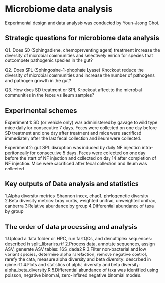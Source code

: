 # Microbiome data analysis
  Experimental design and data analysis was conducted by Youn-Jeong Choi.
  
## Strategic questions for microbiome data analysis 
Q1. Does SD (Sphingadiene, chemopreventing agent) treatment increase the diversity of microbial communities and selectively enrich for species that outcompete pathogenic species in the gut? 
     
Q2. Does SPL (Sphingosine-1-phophate Lyase) Knockout reduce the diversity of microbial communities and increase the number of pathogens and pathogen growth in the gut? 
 
Q3. How does SD treatment or SPL Knockout affect to the microbial communities in the feces vs ileum samples? 

## Experimental schemes
Experiment 1: SD (or vehicle only) was administered by gavage to wild type mice daily for consecutive 7 days.  Feces were collected on one day before SD treatment and one day after treatment and mice were sacrificed immediately after the last fecal collection and ileum were collected. 
 
Experiment 2: gut SPL disruption was induced by daily NF injection intra-peritoneally for consecutive 5 days.  Feces were collected on one day before the start of NF injection and collected on day 14 after completion of NF injection.  Mice were sacrificed after fecal collection and Ileum was collected. 

## Key outputs of Data analysis and statistics 
1.Alpha diversity metrics: Shannon index, chao1, phylogenetic diversity 
2.Beta diversity metrics: bray curtis, weighted unifrac, unweighted unifrac, canberra 
3.Relative abundance by group 
4.Differential abundance of taxa by group

## The order of data processing and analysis
1.Upload a data folder on HPC, run fastQCs, and demultiplex sequences: described in split_libraries.rtf
2.Process data, annotate sequences, assign ASV, generate ASV tables: 16S_dada2.R
3.Filter non-bacterial and low variant species, determine alpha rarefaction, remove negative control, rarefy the data, measure alpha diversity and beta diversity: described in qiime.rtf
4.Plots and statistics of alpha diversity and beta diversity: alpha_beta_diversity.R
5.Differential abundance of taxa was identified using poisson, negative binomial, zero-inflated negative binomial models.
